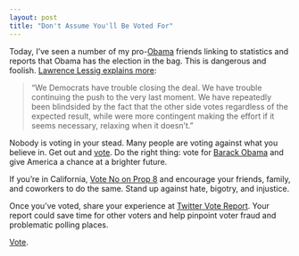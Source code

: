 ```yaml
---
layout: post
title: "Don't Assume You'll Be Voted For"
---
```





Today, I’ve seen a number of my pro-[Obama](http://www.barackobama.com/) friends linking to statistics and reports that Obama has the election in the bag. This is dangerous and foolish. [Lawrence Lessig explains more](http://lessig.org/blog/2008/11/winning_tuesday_an_urgent_plea.html):

> “We Democrats have trouble closing the deal. We have trouble continuing the push to the very last moment. We have repeatedly been blindsided by the fact that the other side votes regardless of the expected result, while were more contingent making the effort if it seems necessary, relaxing when it doesn’t.”

Nobody is voting in your stead. Many people are voting against what you believe in. Get out and [vote](http://maps.google.com/vote). Do the right thing: vote for [Barack Obama](http://barackobama.com/) and give America a chance at a brighter future.

If you’re in California, [Vote No on Prop 8](http://www.noonprop8.com/) and encourage your friends, family, and coworkers to do the same. Stand up against hate, bigotry, and injustice.

Once you’ve voted, share your experience at [Twitter Vote Report](http://www.twittervotereport.com/). Your report could save time for other voters and help pinpoint voter fraud and problematic polling places.

[Vote](http://maps.google.com/vote).
